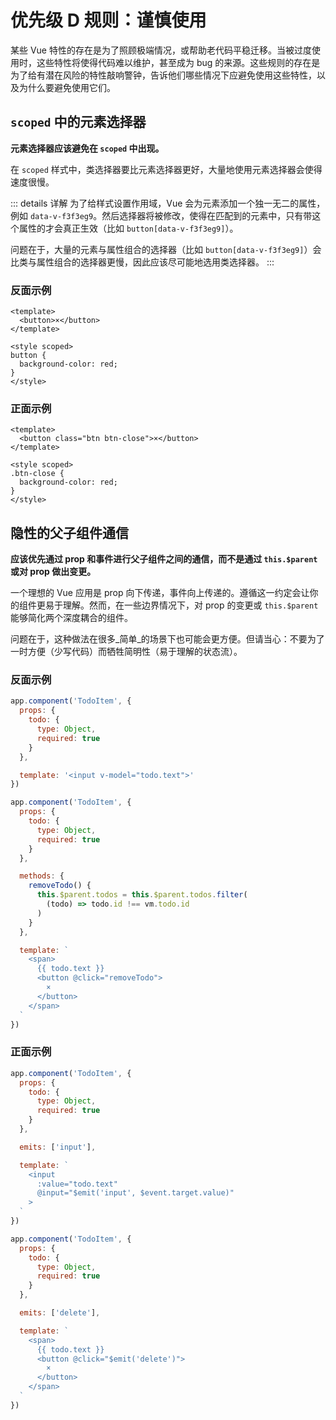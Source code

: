 # 优先级 D 规则：谨慎使用

某些 Vue 特性的存在是为了照顾极端情况，或帮助老代码平稳迁移。当被过度使用时，这些特性将使得代码难以维护，甚至成为 bug 的来源。这些规则的存在是为了给有潜在风险的特性敲响警钟，告诉他们哪些情况下应避免使用这些特性，以及为什么要避免使用它们。

## `scoped` 中的元素选择器

**元素选择器应该避免在 `scoped` 中出现。**

在 `scoped` 样式中，类选择器要比元素选择器更好，大量地使用元素选择器会使得速度很慢。

::: details 详解
为了给样式设置作用域，Vue 会为元素添加一个独一无二的属性，例如 `data-v-f3f3eg9`。然后选择器将被修改，使得在匹配到的元素中，只有带这个属性的才会真正生效（比如 `button[data-v-f3f3eg9]`）。

问题在于，大量的元素与属性组合的选择器（比如 `button[data-v-f3f3eg9]`）会比类与属性组合的选择器更慢，因此应该尽可能地选用类选择器。
:::

<div class="style-example style-example-bad">
<h3>反面示例</h3>

```vue-html
<template>
  <button>×</button>
</template>

<style scoped>
button {
  background-color: red;
}
</style>
```

</div>

<div class="style-example style-example-good">
<h3>正面示例</h3>

```vue-html
<template>
  <button class="btn btn-close">×</button>
</template>

<style scoped>
.btn-close {
  background-color: red;
}
</style>
```

</div>

## 隐性的父子组件通信

**应该优先通过 prop 和事件进行父子组件之间的通信，而不是通过 `this.$parent` 或对 prop 做出变更。**

一个理想的 Vue 应用是 prop 向下传递，事件向上传递的。遵循这一约定会让你的组件更易于理解。然而，在一些边界情况下，对 prop 的变更或 `this.$parent` 能够简化两个深度耦合的组件。

问题在于，这种做法在很多_简单_的场景下也可能会更方便。但请当心：不要为了一时方便（少写代码）而牺牲简明性（易于理解的状态流）。

<div class="style-example style-example-bad">
<h3>反面示例</h3>

```js
app.component('TodoItem', {
  props: {
    todo: {
      type: Object,
      required: true
    }
  },

  template: '<input v-model="todo.text">'
})
```

```js
app.component('TodoItem', {
  props: {
    todo: {
      type: Object,
      required: true
    }
  },

  methods: {
    removeTodo() {
      this.$parent.todos = this.$parent.todos.filter(
        (todo) => todo.id !== vm.todo.id
      )
    }
  },

  template: `
    <span>
      {{ todo.text }}
      <button @click="removeTodo">
        ×
      </button>
    </span>
  `
})
```

</div>

<div class="style-example style-example-good">
<h3>正面示例</h3>

```js
app.component('TodoItem', {
  props: {
    todo: {
      type: Object,
      required: true
    }
  },

  emits: ['input'],

  template: `
    <input
      :value="todo.text"
      @input="$emit('input', $event.target.value)"
    >
  `
})
```

```js
app.component('TodoItem', {
  props: {
    todo: {
      type: Object,
      required: true
    }
  },

  emits: ['delete'],

  template: `
    <span>
      {{ todo.text }}
      <button @click="$emit('delete')">
        ×
      </button>
    </span>
  `
})
```

</div>
